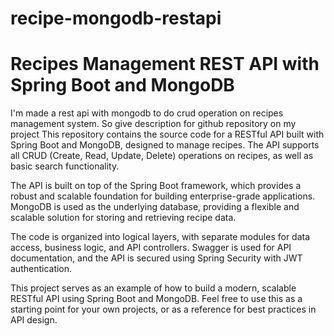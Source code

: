 # recipe-mongodb-restapi
# Recipes Management REST API with Spring Boot and MongoDB
I'm made a rest api with mongodb to do crud operation on recipes management system. So give description for github repository on my project
This repository contains the source code for a RESTful API built with Spring Boot and MongoDB, designed to manage recipes. The API supports all CRUD (Create, Read, Update, Delete) operations on recipes, as well as basic search functionality.

The API is built on top of the Spring Boot framework, which provides a robust and scalable foundation for building enterprise-grade applications. MongoDB is used as the underlying database, providing a flexible and scalable solution for storing and retrieving recipe data.

The code is organized into logical layers, with separate modules for data access, business logic, and API controllers. Swagger is used for API documentation, and the API is secured using Spring Security with JWT authentication.

This project serves as an example of how to build a modern, scalable RESTful API using Spring Boot and MongoDB. Feel free to use this as a starting point for your own projects, or as a reference for best practices in API design.
